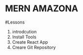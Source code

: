 # MERN AMAZONA

 #Lessons

 1. introdcution
 2. Install Tools
 3. Create React App
 4. Creare Git Repository
 